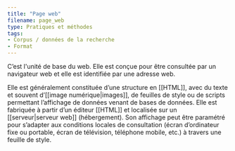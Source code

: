 ```yaml
---
title: "Page web"
filename: page_web
type: Pratiques et méthodes
tags:
- Corpus / données de la recherche
- Format
---
```


C’est l'unité de base du web. Elle est conçue pour être consultée par un navigateur web et elle est identifiée par une adresse web.

Elle est généralement constituée d’une structure en [[HTML]], avec du texte et souvent d’[[image numérique|images]], de feuilles de style ou de scripts permettant l’affichage de données venant de bases de données. Elle est fabriquée à partir d’un éditeur [[HTML]] et localisée sur un [[serveur|serveur web]] (hébergement). Son affichage peut être paramétré pour s’adapter aux conditions locales de consultation (écran d’ordinateur fixe ou portable, écran de télévision, téléphone mobile, etc.) à travers une feuille de style.


